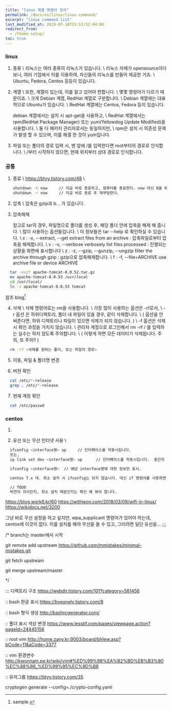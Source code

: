```yaml
---
title: "linux 계열 명령어 정리"
permalink: /docs/os/linux/linux-command/
excerpt: "linux command list"
last_modified_at: 2019-07-18T15:53:52-04:00
redirect_from:
  - /theme-setup/
toc: true
---
```


### linux

1. 종류 \\
   리눅스는 여러 종류의 리눅스가 있습니다. \\
   리눅스 자체가 opensource이다 보니, 여러 기업에서 이를 이용하여, 자신들의 리눅스를 만들어 제공한 거죠. \\
   Ubuntu, Fedora, Centos 등등이 있습니다.

2. 계열 \\
   또한, 계열이 있는데, 이를 알고 있어야 편합니다. \\
   몇몇 명령어가 다르기 때문이죠. \\
   크게 Debian 계열, RedHat 계열로 구분합니다. \\
   Debian 계열에는 대표적으로 Ubuntu가 있습니다. \\
   RedHat 계열에는 Centos, Fedora 등이 있습니다.

   debian 계열에서는 설치 시 apt-get을 사용하고, \\
   RedHat 계열에서는 rpm(RedHat Package Manager) 또는 yum(Yellowdog Update Modified)을 사용합니다. \\
   둘 다 패키지 관리자로서는 동일하지만, \\
   rpm은 설치 시 의존성 문제가 발생 할 수 있으며, 이를 해결 한 것이 yum입니다. 
   

3. 파일 또는 폴더의 경로 입력 시, 맨 앞에 /를 입력한다면 root부터의 경로로 인식합니다. \\
   /부터 시작하지 않으면, 현재 위치부터 상대 경로로 인식합니다.


### 공통

1. 종료 \\
    https://btyy.tistory.com/48 \\
    ```bash
    shutdown -h now     // 지금 바로 종료하고, 컴퓨터를 종료한다. now 대신 0을 해도 됩니다.
    shutdown -r now     // 지금 바로 종료 후 재부팅한다.
    ```

2. 압축 \\
  압축은 gzip과 b... 가 있습니다.

3. 압축해제 

   참고로 tar의 경우, 파일명으로 폴더를 생성 후, 해당 폴더 안에 압축을 해제 해 줍니다. \\
   많이 사용하는 옵션들입니다. \\
   이 정보들은 tar --help 로 확인하실 수 있습니다. \\
   x : -x, --extract, --get                extract files from an archive : 압축파일로부터 압축을 해제합니다. \\
   v : -v, --verbose                       verbosely list files processed : 진행되는 상황을 화면에 표시합니다 \\
   z : -z, --gzip, --gunzip, --ungzip      filter the archive through gzip : gzip으로 압축해제합니다.  \\
   f : -f, --file=ARCHIVE                  use archive file or device ARCHIVE
```bash
  tar -xvzf apache-tomcat-8.0.52.tar.gz
  mv apache-tomcat-8.0.53 /usr/local
  cd /usr/local/
  ln -s apache-tomcat-8.0.53 tomcat
```
  참조 blog[^1]

4. 삭제 \\
  삭제 명령어로는 rm을 사용합니다. \\
  가장 많이 사용하는 옵션은 -rf로서, \\
  -r 옵션 은 하위디렉토리, 폴더 내 파일이 있을 경우, 같이 삭제합니다. \\
  ( 옵션을 안 써준다면, 하위 디렉토리나 파일이 있으면 삭제가 되지 않습니다. ) \\
  -f 옵션은 삭제 시 확인 과정을 거치지 않습니다.  \\
  관리자 계정으로 로그인해서 rm -rf / 를 입력하는 실수는 하지 않도록 주의합니다.  \\
  ( 이렇게 하면 모든 데이터가 삭제됩니다. 주의, 또 주의!! )
```bash
  rm -rf <삭제를 원하는 폴더, 또는 파일의 경로>
```

5. 이동, 파일 & 폴더명 변경


6. 버젼 확인 
```bash
  cat /etc/*-release
  grep . /etc/*-release
```

7. 현재 계정 확인
```bash
  cat /etc/passwd
```


### centos

1. 




2. 유선 또는 무선 인터넷 사용 \\

```bash
  ifconfig <interface명> up     // 인터페이스를 작동시킵니다.
  또는,
  ip link set dev <interface명> up      // 인터페이스를 작동시킵니다.  중간의 dev는 어떤 역할인지 확인 필요

  ifconfig <interface명>  // 해당 interface명에 대한 정보만 표시.

  centos 7.x 대. 최소 설치 시 ifconfig는 되지 않습니다. 대신 if 명령어를 사용하면 됩니다.

  // TODO
  버젼의 차이인지, 최소 설치 때문인지는 확인 해 봐야 합니다.
```

https://blog.work6.kr/60
https://withjeon.com/2018/03/09/wifi-in-linux/
https://wikidocs.net/3200

그냥 바로 무선 설정을 하고 싶지만, wpa_supplicant 명령어가 있어야 하는데, 
centos에 이것이 없다. 이를 설치를 해야 무선을 쓸 수 있고, 그러려면 일단 유선을... ;;;





[^1]: sample.


/* branch는 master에서 시작

git remote add upstream https://github.com/mmistakes/minimal-mistakes.git

git fetch upstream

git merge upstream/master

*/





::: 디렉토리 구조
https://webdir.tistory.com/101?category=561456 


:: bash 한글 표시
https://byeonely.tistory.com/8 


:: bash 형식 생성
http://bashrcgenerator.com/


:: 폴더 표시 색상 변경
https://www.lesstif.com/pages/viewpage.action?pageId=24445156 

:: root vim 
http://home.zany.kr:9003/board/bView.asp?bCode=11&aCode=3377



:: vim 환경변수
http://kwonnam.pe.kr/wiki/vim#%ED%99%98%EA%B2%BD%EB%B3%80%EC%88%98_%ED%99%95%EC%9D%B8  

:: 유저그룹
https://btyy.tistory.com/35


cryptogen generate --config=./crypto-config.yaml